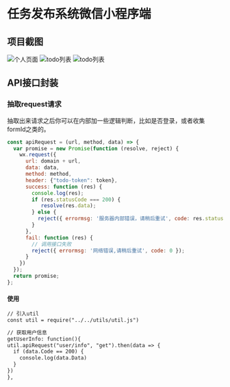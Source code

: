 # 任务发布系统微信小程序端

## 项目截图


![个人页面](https://github.com/pibigstar/wx-todo/blob/master/screenshot/me.png)
![todo列表](https://github.com/pibigstar/wx-todo/blob/master/screenshot/todo.png)
![todo列表](https://github.com/pibigstar/wx-todo/blob/master/screenshot/todo2.png)


## API接口封装

### 抽取request请求

抽取出来请求之后你可以在内部加一些逻辑判断，比如是否登录，或者收集formId之类的。

```javascript
const apiRequest = (url, method, data) => {
  var promise = new Promise(function (resolve, reject) {
    wx.request({
      url: domain + url,
      data: data,
      method: method,
      header: {"todo-token": token},
      success: function (res) {
        console.log(res);
        if (res.statusCode === 200) {
           resolve(res.data);
        } else {
          reject({ errormsg: '服务器内部错误，请稍后重试', code: res.statusCode });
        }
      },
      fail: function (res) {
        // 调用接口失败
        reject({ errormsg: '网络错误,请稍后重试', code: 0 });
      }
    })
  });
  return promise;
};

```
#### 使用

```html
// 引入util
const util = require("../../utils/util.js")

// 获取用户信息
getUserInfo: function(){
util.apiRequest("user/info", "get").then(data => {
  if (data.Code == 200) {
	console.log(data.Data)
  }
})
},
```


